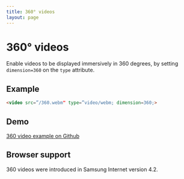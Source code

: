 ```yaml
---
title: 360° videos
layout: page
---
```

# 360° videos

Enable videos to be displayed immersively in 360 degrees, by setting `dimension=360`
on the `type` attribute.

## Example

```html
<video src=”/360.webm" type=”video/webm; dimension=360;>
```

## Demo

[360 video example on Github](https://github.com/SamsungInternet/examples/tree/master/360-video)

## Browser support

360 videos were introduced in Samsung Internet version 4.2.
